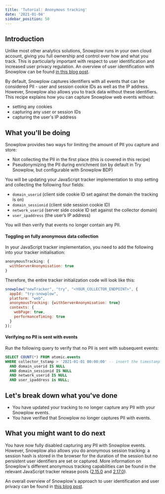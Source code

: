 ```yaml
---
title: 'Tutorial: Anonymous tracking'
date: '2021-01-04'
sidebar_position: 50
---
```


## Introduction

Unlike most other analytics solutions, Snowplow runs in your own cloud account, giving you full ownership and control over how and what you track. This is particularly important with respect to user identification and increased user privacy regulation. An overview of user identification with Snowplow can be found [in this blog post](https://snowplowanalytics.com/blog/2020/06/11/single-customer-view/).

By default, Snowplow captures identifiers with all events that can be considered PII - user and session cookie IDs as well as the IP address. However, Snowplow also allows you to track data without these identifiers. This recipe explains how you can capture Snowplow web events without:

- setting any cookies
- capturing any user or session IDs
- capturing the user's IP address

## What you'll be doing

Snowplow provides two ways for limiting the amount of PII you capture and store:

- Not collecting the PII in the first place (this is covered in this recipe)
- Pseudonymizing the PII during enrichment (on by default in Try Snowplow, but configurable with Snowplow BDP)

You will be updating your JavaScript tracker implementation to stop setting and collecting the following four fields:

- `domain_userid` (client side cookie ID set against the domain the tracking is on)
- `domain_sessionid` (client side session cookie ID)
- `network_userid` (server side cookie ID set against the collector domain)
- `user_ipaddress` (the user’s IP address)

You will then verify that events no longer contain any PII.

#### Toggling on fully anonymous data collection

In your JavaScript tracker implementation, you need to add the following into your tracker initialisation:

```javascript
anonymousTracking: {
  withServerAnonymisation: true
}
```

Therefore, the entire tracker initialization code will look like this:

```javascript
snowplow("newTracker", "try", "<YOUR_COLLECTOR_ENDPOINT>", {
  appId: "try-snowplow",
  platform: "web",
  anonymousTracking: {withServerAnonymisation: true}
  contexts: {
    webPage: true,
    performanceTiming: true
  }
});
```

#### Verifying no PII is sent with events

Run the following query to verify that no PII is sent with subsequent events:

```sql
SELECT COUNT(*) FROM atomic.events
WHERE collector_tstamp > '2021-01-01 00:00:00' -- insert the timestamp from when you toggled anonymous tracking on
  AND domain_userid IS NULL
  AND domain_sessionid IS NULL
  AND network_userid IS NULL
  AND user_ipaddress is NULL;
```

## Let's break down what you've done

- You have updated your tracking to no longer capture any PII with your Snowplow events.
- You have verified that Snowplow no longer captures PII with events.

## What you might want to do next

You have now fully disabled capturing any PII with Snowplow events. However, Snowplow also allows you do anonymous session tracking: a session hash is stored in the browser for the duration of the session but no persistent user identifiers are set or captured. More information on Snowplow's different anonymous tracking capabilities can be found in the relevant JavaScript tracker release posts ([2.15.0](https://snowplowanalytics.com/blog/2020/08/20/snowplow-javascript-tracker-2-15-0-released/) and [2.17.0](https://snowplowanalytics.com/blog/2020/12/15/snowplow-javascript-tracker-2-17-0-released/)).

An overall overview of Snowplow's approach to user identification and user privacy can be found in [this blog post](https://snowplowanalytics.com/blog/2020/09/06/user-identification-and-privacy/).
